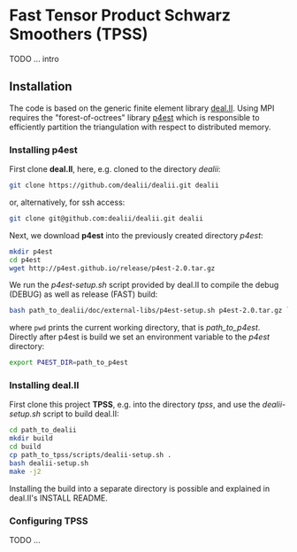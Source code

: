 Fast Tensor Product Schwarz Smoothers (TPSS)
============================================

TODO ... intro

## Installation

The code is based on the generic finite element library [deal.II](https://github.com/dealii/dealii). Using MPI requires the "forest-of-octrees" library [p4est](https://github.com/cburstedde/p4est) which is responsible to efficiently partition the triangulation with respect to distributed memory.

### Installing p4est

First clone **deal.II**, here, e.g. cloned to the directory _dealii_:

```bash
git clone https://github.com/dealii/dealii.git dealii
```
or, alternatively, for ssh access:

```bash
git clone git@github.com:dealii/dealii.git dealii
```

Next, we download **p4est** into the previously created directory _p4est_:

```bash
mkdir p4est
cd p4est
wget http://p4est.github.io/release/p4est-2.0.tar.gz
```

We run the _p4est-setup.sh_ script provided by deal.II to compile the debug (DEBUG) as well as release (FAST) build:

```bash
bash path_to_dealii/doc/external-libs/p4est-setup.sh p4est-2.0.tar.gz `pwd`
```

where `pwd` prints the current working directory, that is _path_to_p4est_. Directly after p4est is build we set an environment variable to the _p4est_ directory:

```bash
export P4EST_DIR=path_to_p4est
```

### Installing deal.II

First clone this project **TPSS**, e.g. into the directory _tpss_, and use the _dealii-setup.sh_ script to build deal.II:

```bash
cd path_to_dealii
mkdir build
cd build
cp path_to_tpss/scripts/dealii-setup.sh .
bash dealii-setup.sh
make -j2
```

Installing the build into a separate directory is possible and explained in deal.II's INSTALL README.

### Configuring TPSS

TODO ...